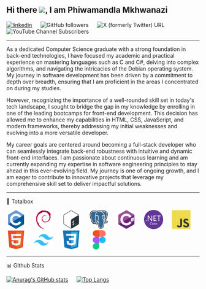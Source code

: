 ## Hi there <img src="https://cdn.pixabay.com/animation/2024/07/28/23/04/23-04-11-661_512.gif" width="40px">, I am Phiwamandla Mkhwanazi

 <a href="https://www.linkedin.com/[removed]" rel="nofollow noreferrer"> <img src="https://i.sstatic.net/gVE0j.png" alt="linkedin"><a> &emsp; ![GitHub followers](https://img.shields.io/github/followers/phiwamandla-mkhwanazi?style=social)  &emsp; ![X (formerly Twitter) URL](https://img.shields.io/twitter/url?url=https%3A%2F%2Fx.com%2Fcodespaceza%3Flang%3Den) &emsp; ![YouTube Channel Subscribers](https://img.shields.io/youtube/channel/subscribers/UCi3RnfUQLRnPy2Uyi5tjG1w) 





---

As a dedicated Computer Science graduate with a strong foundation in back-end technologies, I have focused my academic and practical experience on mastering languages such as C and C#, delving into complex algorithms, and navigating the intricacies of the Debian operating system. My journey in software development has been driven by a commitment to depth over breadth, ensuring that I am proficient in the areas I concentrated on during my studies.

However, recognizing the importance of a well-rounded skill set in today's tech landscape, I sought to bridge the gap in my knowledge by enrolling in one of the leading bootcamps for front-end development. This decision has allowed me to enhance my capabilities in HTML, CSS, JavaScript, and modern frameworks, thereby addressing my initial weaknesses and evolving into a more versatile developer.

My career goals are centered around becoming a full-stack developer who can seamlessly integrate back-end robustness with intuitive and dynamic front-end interfaces. I am passionate about continuous learning and am currently expanding my expertise in software engineering principles to stay ahead in this ever-evolving field. My journey is one of ongoing growth, and I am eager to contribute to innovative projects that leverage my comprehensive skill set to deliver impactful solutions.

---
🧰 Totalbox

<img src="https://github.com/devicons/devicon/blob/master/icons/c/c-original.svg" width="50px" height="50px">  &emsp; <img src="https://github.com/devicons/devicon/blob/master/icons/debian/debian-original.svg" width="50px" height="50px">  &emsp; <img src="https://github.com/devicons/devicon/blob/master/icons/bash/bash-original.svg" width="50px" height="50px">  &emsp; <img src="https://github.com/devicons/devicon/blob/master/icons/postgresql/postgresql-original.svg" width="50px" height="50px">  &emsp; <img src="https://github.com/devicons/devicon/blob/master/icons/csharp/csharp-original.svg" width="50px" height="50px"> &emsp; <img src="https://github.com/devicons/devicon/blob/master/icons/dotnetcore/dotnetcore-original.svg" width="50px" height="50px">   &emsp; <img src="https://github.com/devicons/devicon/blob/master/icons/javascript/javascript-original.svg" width="50px" height="50">  &emsp; <img src="https://github.com/devicons/devicon/blob/master/icons/html5/html5-original.svg" width="50px" height="50px">   &emsp; <img src="https://github.com/devicons/devicon/blob/master/icons/tailwindcss/tailwindcss-original.svg" width="50px" height="50px"> &emsp; <img src="https://github.com/devicons/devicon/blob/master/icons/css3/css3-original.svg" width="50px" height="50px"> &emsp; <img src="https://github.com/devicons/devicon/blob/master/icons/figma/figma-original.svg" width="50px" height="50px">

---
📊 Github Stats

[![Anurag's GitHub stats](https://github-readme-stats.vercel.app/api?username=phiwamandla-mkhwanazi&show_icons=true&theme=dark)](https://github.com/anuraghazra/github-readme-stats)  &emsp;
[![Top Langs](https://github-readme-stats.vercel.app/api/top-langs/?username=phiwamandla-mkhwanazi&theme=dark)](https://github.com/anuraghazra/github-readme-stats)

<!--
**Phiwamandla-Mkhwanazi/phiwamandla-mkhwanazi** is a ✨ _special_ ✨ repository because its `README.md` (this file) appears on your GitHub profile.

Here are some ideas to get you started:

- 🔭 I’m currently working on ...
- 🌱 I’m currently learning ...
- 👯 I’m looking to collaborate on ...
- 🤔 I’m looking for help with ...
- 💬 Ask me about ...
- 📫 How to reach me: ...
- 😄 Pronouns: ...
- ⚡ Fun fact: ...
-->
